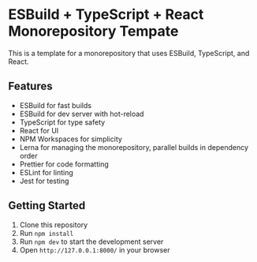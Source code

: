 # ESBuild + TypeScript + React Monorepository Tempate

This is a template for a monorepository that uses ESBuild, TypeScript, and React.

## Features

- ESBuild for fast builds
- ESBuild for dev server with hot-reload
- TypeScript for type safety
- React for UI
- NPM Workspaces for simplicity
- Lerna for managing the monorepository, parallel builds in dependency order
- Prettier for code formatting
- ESLint for linting
- Jest for testing

## Getting Started

1. Clone this repository
2. Run `npm install`
3. Run `npm dev` to start the development server
4. Open `http://127.0.0.1:8000/` in your browser
